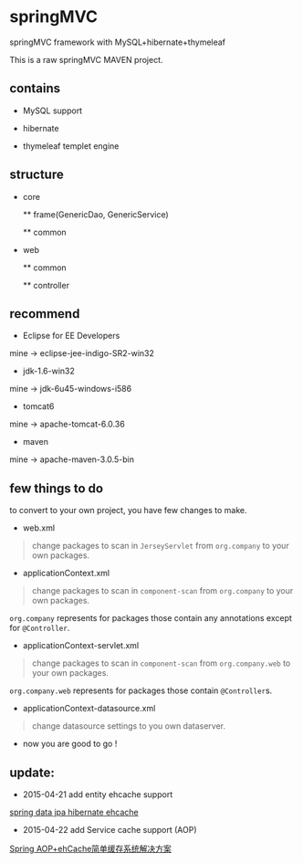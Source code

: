 # springMVC
springMVC framework with MySQL+hibernate+thymeleaf

This is a raw springMVC MAVEN project.

## contains

* MySQL support

* hibernate

* thymeleaf templet engine

## structure

* core

  ** frame(GenericDao, GenericService)

  ** common

* web

  ** common

  ** controller
  
## recommend

* Eclipse for EE Developers

mine -> eclipse-jee-indigo-SR2-win32

* jdk-1.6-win32

mine -> jdk-6u45-windows-i586

* tomcat6

mine -> apache-tomcat-6.0.36

* maven

mine -> apache-maven-3.0.5-bin

## few things to do

to convert to your own project, you have few changes to make.

* web.xml

> change packages to scan in `JerseyServlet` from `org.company` to your own packages.

* applicationContext.xml

> change packages to scan in `component-scan` from `org.company` to your own packages.

`org.company` represents for packages those contain any annotations except for `@Controller`.

* applicationContext-servlet.xml

> change packages to scan in `component-scan` from `org.company.web` to your own packages.

`org.company.web` represents for packages those contain `@Controller`s.

* applicationContext-datasource.xml

> change datasource settings to you own dataserver.

* now you are good to go !

## update:

* 2015-04-21 add entity ehcache support 

 [spring data jpa hibernate ehcache](http://www.csdn123.com/html/mycsdn20140110/fc/fc7d2c0bc92333ca53e6ea920bd24bef.html)
 
 * 2015-04-22 add Service cache support (AOP)
 
 [Spring AOP+ehCache简单缓存系统解决方案](http://blog.csdn.net/linfanhehe/article/details/7690684)



